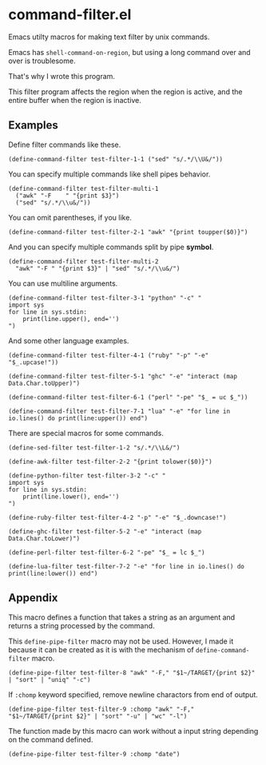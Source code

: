# command-filter.el
Emacs utilty macros for making text filter by unix commands.

Emacs has `shell-command-on-region`, but using a long command over
and over is troublesome.

That's why I wrote this program.

This filter program affects the region when the region is active,
and the entire buffer when the region is inactive.

## Examples
Define filter commands like these.
```emacs-lisp
(define-command-filter test-filter-1-1 ("sed" "s/.*/\\U&/"))
```
You can specify multiple commands like shell pipes behavior.
```emacs-lisp
(define-command-filter test-filter-multi-1
  ("awk" "-F	" "{print $3}")
  ("sed" "s/.*/\\u&/"))
```
You can omit parentheses, if you like.
```emacs-lisp
(define-command-filter test-filter-2-1 "awk" "{print toupper($0)}")
```
And you can specify multiple commands split by pipe **symbol**.
```emacs-lisp
(define-command-filter test-filter-multi-2
  "awk" "-F	" "{print $3}" | "sed" "s/.*/\\u&/")
```
You can use multiline arguments.

```emacs-lisp
(define-command-filter test-filter-3-1 "python" "-c" "
import sys
for line in sys.stdin:
    print(line.upper(), end='')
")
```
And some other language examples.
```emacs-lisp
(define-command-filter test-filter-4-1 ("ruby" "-p" "-e" "$_.upcase!"))

(define-command-filter test-filter-5-1 "ghc" "-e" "interact (map Data.Char.toUpper)")

(define-command-filter test-filter-6-1 ("perl" "-pe" "$_ = uc $_"))

(define-command-filter test-filter-7-1 "lua" "-e" "for line in io.lines() do print(line:upper()) end")
```
There are special macros for some commands.
```emacs-lisp
(define-sed-filter test-filter-1-2 "s/.*/\\L&/")

(define-awk-filter test-filter-2-2 "{print tolower($0)}")

(define-python-filter test-filter-3-2 "-c" "
import sys
for line in sys.stdin:
    print(line.lower(), end='')
")

(define-ruby-filter test-filter-4-2 "-p" "-e" "$_.downcase!")

(define-ghc-filter test-filter-5-2 "-e" "interact (map Data.Char.toLower)")

(define-perl-filter test-filter-6-2 "-pe" "$_ = lc $_")

(define-lua-filter test-filter-7-2 "-e" "for line in io.lines() do print(line:lower()) end")
```

## Appendix
This macro defines a function that takes a string as an argument
and returns a string processed by the command.

This `define-pipe-filter` macro may not be used.  However, I made
it because it can be created as it is with the mechanism of
`define-command-filter` macro.

```emacs-lisp
(define-pipe-filter test-filter-8 "awk" "-F," "$1~/TARGET/{print $2}" | "sort" | "uniq" "-c")
```

If `:chomp` keyword specified, remove newline charactors from end of output.

```emacs-lisp
(define-pipe-filter test-filter-9 :chomp "awk" "-F," "$1~/TARGET/{print $2}" | "sort" "-u" | "wc" "-l")
```
The function made by this macro can work without a input string depending on the command defined.

```emacs-lisp
(define-pipe-filter test-filter-9 :chomp "date")
```
